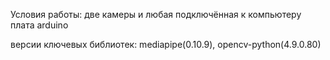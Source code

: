 Условия работы: две камеры и любая подключённая к компьютеру плата arduino

версии ключевых библиотек: mediapipe(0.10.9), opencv-python(4.9.0.80)
